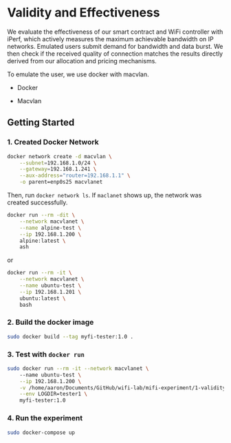 # Validity and Effectiveness

We evaluate the effectiveness of our smart contract and WiFi controller with iPerf, which actively measures the maximum achievable bandwidth on IP networks. Emulated users submit demand for bandwidth and data burst. We then check if the received quality of connection matches the results directly derived from our allocation and pricing mechanisms.

To emulate the user, we use docker with macvlan. 

- Docker

- Macvlan

## Getting Started

### 1. Created Docker Network

```bash
docker network create -d macvlan \
    --subnet=192.168.1.0/24 \
    --gateway=192.168.1.241 \
    --aux-address="router=192.168.1.1" \
    -o parent=enp0s25 macvlanet
```

Then, run `docker network ls`. If `maclanet` shows up, the network was created successfully.

```bash
docker run --rm -dit \
    --network macvlanet \
    --name alpine-test \
    --ip 192.168.1.200 \
    alpine:latest \
    ash
```

or

```bash
docker run --rm -it \
	--network macvlanet \
	--name ubuntu-test \
	--ip 192.168.1.201 \
	ubuntu:latest \
	bash
```

### 2. Build the docker image

```bash
sudo docker build --tag myfi-tester:1.0 .
```

### 3. Test with `docker run`

```bash
sudo docker run --rm -it --network macvlanet \             
    --name ubuntu-test \
    --ip 192.168.1.200 \
    -v /home/aaron/Documents/GitHub/wifi-lab/mifi-experiment/1-validity:/app \
    --env LOGDIR=tester1 \
    myfi-tester:1.0
```

### 4. Run the experiment

```bash
sudo docker-compose up
```
